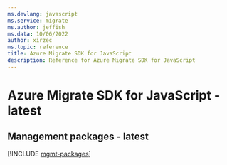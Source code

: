 ```yaml
---
ms.devlang: javascript
ms.service: migrate
ms.author: jeffish
ms.data: 10/06/2022
author: xirzec
ms.topic: reference
title: Azure Migrate SDK for JavaScript
description: Reference for Azure Migrate SDK for JavaScript
---
```

# Azure Migrate SDK for JavaScript - latest

## Management packages - latest
[!INCLUDE [mgmt-packages](migrate-mgmt-index.md)]
